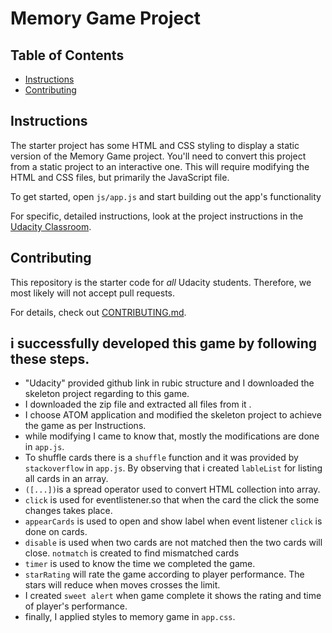 # Memory Game Project

## Table of Contents

-   [Instructions](#instructions)
-   [Contributing](#contributing)

## Instructions

The starter project has some HTML and CSS styling to display a static version of the Memory Game project. You'll need to convert this project from a static project to an interactive one. This will require modifying the HTML and CSS files, but primarily the JavaScript file.

To get started, open `js/app.js` and start building out the app's functionality

For specific, detailed instructions, look at the project instructions in the [Udacity Classroom](https://classroom.udacity.com/me).

## Contributing

This repository is the starter code for _all_ Udacity students. Therefore, we most likely will not accept pull requests.

For details, check out [CONTRIBUTING.md](CONTRIBUTING.md).

## i successfully developed this game by following these steps.

-   "Udacity" provided github link in rubic structure and I downloaded the skeleton project  regarding to this game.
-   I downloaded the zip file and extracted all files from it .
-   I choose ATOM application and modified the skeleton project to  achieve the game as per Instructions.
-   while modifying I came to know that, mostly the modifications are done in `app.js`.
-   To shuffle cards there is a `shuffle` function and it was provided by `stackoverflow` in `app.js`. By observing that i created `lableList` for listing all cards in an array.
-   `([...])`is a spread operator used to convert HTML collection into array.
-   `click` is used for eventlistener.so that when the card the click the some changes takes place.
-   `appearCards` is used to open and show label when event listener `click` is done on cards.
-   `disable` is used when two cards are not matched then the two cards will close. `notmatch` is created to find mismatched cards
-   `timer` is used to know the time we completed the game.
-   `starRating` will rate the game according to player performance. The stars will reduce when moves crosses the limit.
-   I created `sweet alert` when game complete it shows the rating and time of player's performance.
-   finally, I applied styles to memory game in `app.css`.
